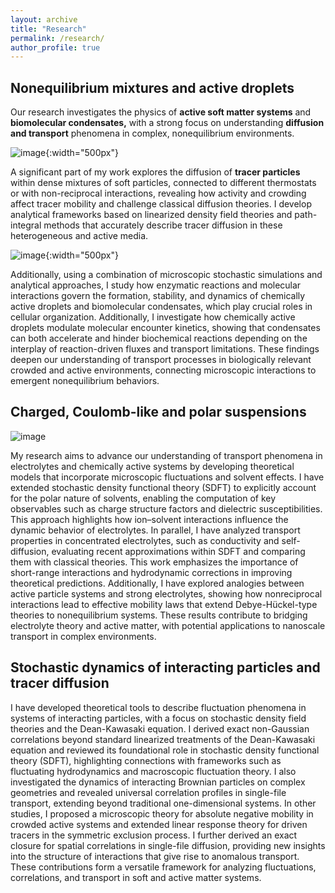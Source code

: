 ```yaml
---
layout: archive
title: "Research"
permalink: /research/
author_profile: true
---
```



## Nonequilibrium mixtures and active droplets

Our research investigates the physics of **active soft matter systems** and **biomolecular condensates,** with a strong focus on understanding **diffusion and transport** phenomena in complex, nonequilibrium environments. 

![image](/img/tracer_diff_in_noneq_mixtures.png){:width="500px"}

A significant part of my work explores the diffusion of **tracer particles** within dense mixtures of soft particles, connected to different thermostats or with non-reciprocal interactions, revealing how activity and crowding affect tracer mobility and challenge classical diffusion theories. I develop analytical frameworks based on linearized density field theories and path-integral methods that accurately describe tracer diffusion in these heterogeneous and active media. 


![image](/img/active_droplets.png){:width="500px"}


Additionally, using a combination of microscopic stochastic simulations and analytical approaches, I study how enzymatic reactions and molecular interactions govern the formation, stability, and dynamics of chemically active droplets and biomolecular condensates, which play crucial roles in cellular organization.  Additionally, I investigate how chemically active droplets modulate molecular encounter kinetics, showing that condensates can both accelerate and hinder biochemical reactions depending on the interplay of reaction-driven fluxes and transport limitations. These findings deepen our understanding of transport processes in biologically relevant crowded and active environments, connecting microscopic interactions to emergent nonequilibrium behaviors.

## Charged, Coulomb-like and polar suspensions 

![image](/img/charged_and_chemotactic.png)


My research aims to advance our understanding of transport phenomena in electrolytes and chemically active systems by developing theoretical models that incorporate microscopic fluctuations and solvent effects. I have extended stochastic density functional theory (SDFT) to explicitly account for the polar nature of solvents, enabling the computation of key observables such as charge structure factors and dielectric susceptibilities. This approach highlights how ion–solvent interactions influence the dynamic behavior of electrolytes. In parallel, I have analyzed transport properties in concentrated electrolytes, such as conductivity and self-diffusion, evaluating recent approximations within SDFT and comparing them with classical theories. This work emphasizes the importance of short-range interactions and hydrodynamic corrections in improving theoretical predictions. Additionally, I have explored analogies between active particle systems and strong electrolytes, showing how nonreciprocal interactions lead to effective mobility laws that extend Debye-Hückel-type theories to nonequilibrium systems. These results contribute to bridging electrolyte theory and active matter, with potential applications to nanoscale transport in complex environments.


## Stochastic dynamics of interacting particles and tracer diffusion



I have developed theoretical tools to describe fluctuation phenomena in systems of interacting particles, with a focus on stochastic density field theories and the Dean-Kawasaki equation. I derived exact non-Gaussian correlations beyond standard linearized treatments of the Dean-Kawasaki equation and reviewed its foundational role in stochastic density functional theory (SDFT), highlighting connections with frameworks such as fluctuating hydrodynamics and macroscopic fluctuation theory. I also investigated the dynamics of interacting Brownian particles on complex geometries and revealed universal correlation profiles in single-file transport, extending beyond traditional one-dimensional systems. In other studies, I proposed a microscopic theory for absolute negative mobility in crowded active systems and extended linear response theory for driven tracers in the symmetric exclusion process. I further derived an exact closure for spatial correlations in single-file diffusion, providing new insights into the structure of interactions that give rise to anomalous transport. These contributions form a versatile framework for analyzing fluctuations, correlations, and transport in soft and active matter systems.






